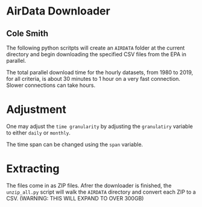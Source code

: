 # AirData Downloader
## Cole Smith

The following python scritpts will create an `AIRDATA` folder at the current directory
and begin downloading the specified CSV files from the EPA in parallel.

The total parallel download time for the hourly datasets, from 1980 to 2019, for all criteria,
is about 30 minutes to 1 hour on a very fast connection. Slower connections can take hours.

# Adjustment

One may adjust the `time granularity` by adjusting the `granulatiry` variable to either `daily` or `monthly`.

The time span can be changed using the `span` variable.

# Extracting

The files come in as ZIP files. Afrer the downloader is finished, the `unzip_all.py` script will walk the `AIRDATA`
directory and convert each ZIP to a CSV. (WARNING: THIS WILL EXPAND TO OVER 300GB)

